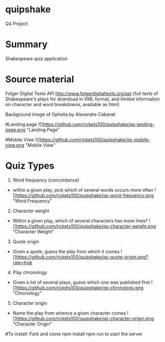 # quipshake
Q4 Project

# Summary
Shakespeare quiz application


# Source material
Folger Digital Texts API
http://www.folgerdigitaltexts.org/api
(full texts of Shakespeare's plays for download in XML format, and limited information on character and word breakdowns, available as html)

Background image of Ophelia by Alexandre Cabanel

#Landing page
![]https://github.com/rickets100/quipshake/qs-landing-page.png "Landing Page"

#Mobile View
![]https://github.com/rickets100/quipshake/qs-mobile-view.png "Mobile View"

# Quiz Types
1. Word frequency (concordance)
  - within a given play, pick which of several words occurs more often
![]https://github.com/rickets100/quipshake/qs-word-frequency.png "Word Frequency"

2. Character weight
  - Within a given play, which of several characters has more lines?
  ![]https://github.com/rickets100/quipshake/qs-character-weight.png "Character Weight"

3. Quote origin
  - Given a quote, guess the play from which it comes
  ![]https://github.com/rickets100/quipshake/qs-quote-origin.png?raw=true

4. Play chronology
  - Given a list of several plays, guess which one was published first
  ![]https://github.com/rickets100/quipshake/qs-chronology.png "Chronology"


5. Character origin
  - Name the play from whence a given character comes
  ![]https://github.com/rickets100/quipshake/qs-character-origin.png "Character Origin"


#To install:
Fork and clone
npm install
npm run to start the server

